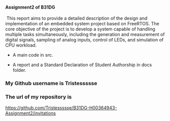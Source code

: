 #### Assignment2 of B31DG

​	This report aims to provide a detailed description of the design and implementation of an embedded system project based on FreeRTOS. The core objective of the project is to develop a system capable of handling multiple tasks simultaneously, including the generation and measurement of digital signals, sampling of analog inputs, control of LEDs, and simulation of CPU workload.

- A main code in src.

- A report and a Standard Declaration of Student Authorship in docs folder.

### My Github username is Tristessssse
### The url of my repository is 
https://github.com/Tristessssse/B31DG-H00364943-Assignment2/invitations

